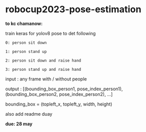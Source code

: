# robocup2023-pose-estimation

**to kc chamanow:**

  train keras for yolov8 pose to det following
  
    0: person sit down
    
    1: person stand up
    
    2: person sit down and raise hand
    
    3: person stand up and raise hand
    
input : any frame with / without people

output : [(bounding_box_person1, pose_index_person1), (bounding_box_person2, pose_index_person2), ...]
    
bounding_box = (topleft_x, topleft_y, width, height)


also add readme duay

**due: 28 may**
